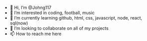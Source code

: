 - 👋 Hi, I’m @Johng117
- 👀 I’m interested in coding, football, music
- 🌱 I’m currently learning github, html, css, javascript, node, react, sql(now)
- 💞️ I’m looking to collaborate on all of my projects
- 📫 How to reach me here

<!---
Johng117/Johng117 is a ✨ special ✨ repository because its `README.md` (this file) appears on your GitHub profile.
You can click the Preview link to take a look at your changes.
--->
